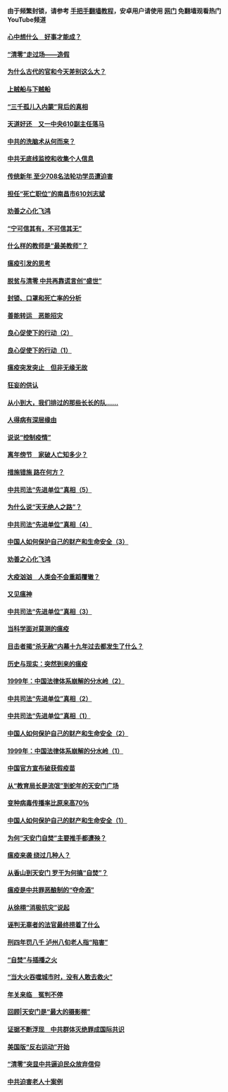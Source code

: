 #### 由于频繁封锁，请参考 [手把手翻墙教程](https://github.com/gfw-breaker/guides/wiki/)，安卓用户请使用 [网门](https://github.com/gfw-breaker/nogfw/blob/master/dl.md?t=03211500) 免翻墙观看热门YouTube频道 

#### [心中想什么　好事才能成？](../pages/19/422318.md?t=03211500) 

#### [“清零”走过场——造假](../pages/19/422306.md?t=03211500) 

#### [为什么古代的官和今天差别这么大？](../pages/19/422228.md?t=03211500) 

#### [上贼船与下贼船](../pages/19/422276.md?t=03211500) 

#### [“三千孤儿入内蒙”背后的真相](../pages/19/422229.md?t=03211500) 

#### [天道好还　又一中央610副主任落马](../pages/19/422155.md?t=03211500) 

#### [中共的洗脑术从何而来？](../pages/19/422154.md?t=03211500) 

#### [中共无底线监控和收集个人信息](../pages/19/422039.md?t=03211500) 

#### [传统新年 至少708名法轮功学员遭迫害](../pages/19/421946.md?t=03211500) 

#### [担任“死亡职位”的南昌市610刘志斌](../pages/19/421957.md?t=03211500) 

#### [劝善之心化飞鸿](../pages/19/421164.md?t=03211500) 

#### [“宁可信其有，不可信其无”](../pages/19/421691.md?t=03211500) 

#### [什么样的教师是“最美教师”？](../pages/19/421755.md?t=03211500) 

#### [瘟疫引发的思考](../pages/19/421594.md?t=03211500) 

#### [脱贫与清零 中共再靠谎言创“盛世”](../pages/19/421590.md?t=03211500) 

#### [封锁、口罩和死亡率的分析](../pages/19/421495.md?t=03211500) 

#### [善能转运　恶能招灾](../pages/19/421334.md?t=03211500) 

#### [良心促使下的行动（2）](../pages/19/421361.md?t=03211500) 

#### [良心促使下的行动（1）](../pages/19/421302.md?t=03211500) 

#### [瘟疫突发突止　但非无缘无故](../pages/19/421281.md?t=03211500) 

#### [狂妄的供认](../pages/19/421199.md?t=03211500) 

#### [从小到大，我们排过的那些长长的队……](../pages/19/421243.md?t=03211500) 

#### [人得病有深层缘由](../pages/19/420864.md?t=03211500) 

#### [说说“控制疫情”](../pages/19/420831.md?t=03211500) 

#### [离年傍节　家破人亡知多少？](../pages/19/420563.md?t=03211500) 

#### [措施错施  路在何方？](../pages/19/420076.md?t=03211500) 

#### [中共司法“先进单位”真相（5）](../pages/19/419453.md?t=03211500) 

#### [为什么说“天无绝人之路”？](../pages/19/419618.md?t=03211500) 

#### [中共司法“先进单位”真相（4）](../pages/19/419452.md?t=03211500) 

#### [中国人如何保护自己的财产和生命安全（3）](../pages/19/419405.md?t=03211500) 

#### [劝善之心化飞鸿](../pages/19/418758.md?t=03211500) 

#### [大疫汹汹　人类会不会重蹈覆辙？](../pages/19/419691.md?t=03211500) 

#### [又见瘟神](../pages/19/419225.md?t=03211500) 

#### [中共司法“先进单位”真相（3）](../pages/19/419451.md?t=03211500) 

#### [当科学面对莫测的瘟疫](../pages/19/419625.md?t=03211500) 

#### [目击者揭“杀无赦”内幕十九年过去都发生了什么？](../pages/19/419617.md?t=03211500) 

#### [历史与现实：突然到来的瘟疫](../pages/19/419619.md?t=03211500) 

#### [1999年：中国法律体系崩解的分水岭（2）](../pages/19/419455.md?t=03211500) 

#### [中共司法“先进单位”真相（2）](../pages/19/419450.md?t=03211500) 

#### [中共司法“先进单位”真相（1）](../pages/19/419449.md?t=03211500) 

#### [中国人如何保护自己的财产和生命安全（2）](../pages/19/419404.md?t=03211500) 

#### [1999年：中国法律体系崩解的分水岭（1）](../pages/19/419454.md?t=03211500) 

#### [中国官方宣布破获假疫苗](../pages/19/419504.md?t=03211500) 

#### [从“教育局长是流氓”到蛇年的天安门广场](../pages/19/419470.md?t=03211500) 

#### [变种病毒传播率比原来高70％](../pages/19/419456.md?t=03211500) 

#### [中国人如何保护自己的财产和生命安全（1）](../pages/19/419403.md?t=03211500) 

#### [为何“天安门自焚”主要推手都遭殃？](../pages/19/419348.md?t=03211500) 

#### [瘟疫来袭 绕过几种人？](../pages/19/419349.md?t=03211500) 

#### [从香山到天安门 罗干为何搞“自焚”？](../pages/19/419270.md?t=03211500) 

#### [瘟疫是中共罪恶酿制的“夺命酒”](../pages/19/419223.md?t=03211500) 

#### [从徐栩“消极抗灾”说起](../pages/19/419224.md?t=03211500) 

#### [诬判无辜者的法官最终捞着了什么](../pages/19/419268.md?t=03211500) 

#### [刑四年罚八千 泸州八旬老人指“陷害”](../pages/19/419232.md?t=03211500) 

#### [“自焚”与插播之火](../pages/19/419226.md?t=03211500) 

#### [“当大火吞噬城市时，没有人敢去救火”](../pages/19/419077.md?t=03211500) 

#### [年关来临　冤判不停](../pages/19/419093.md?t=03211500) 

#### [回顾|天安门是“最大的摄影棚”](../pages/19/380866.md?t=03211500) 

#### [证据不断浮现　中共群体灭绝罪成国际共识](../pages/19/419031.md?t=03211500) 

#### [美国版“反右运动”开始](../pages/19/419030.md?t=03211500) 

#### [“清零”突显中共逼迫民众放弃信仰](../pages/19/418995.md?t=03211500) 

#### [中共迫害老人十案例](../pages/19/418831.md?t=03211500) 

